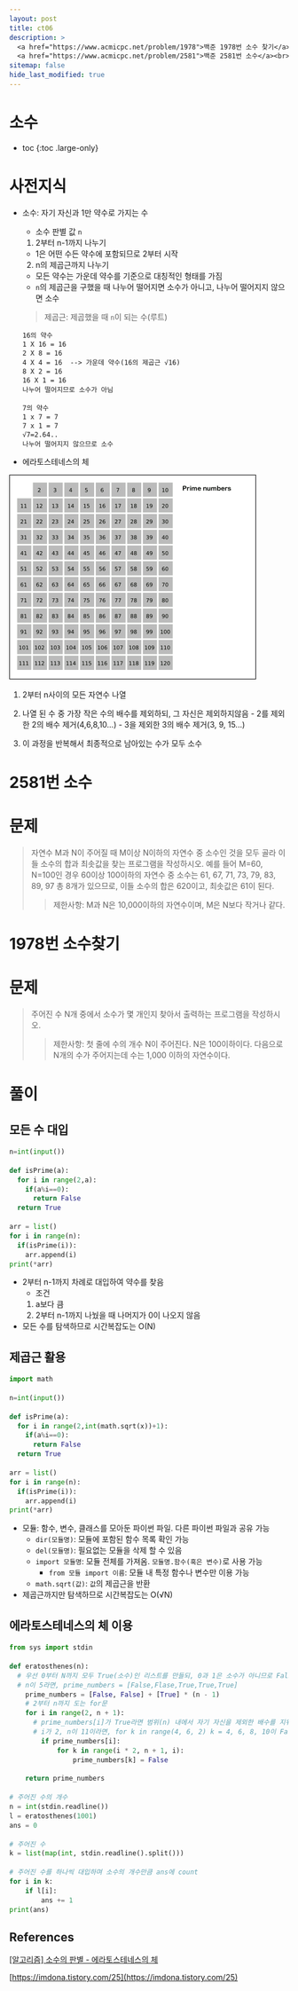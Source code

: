 ```yaml
---
layout: post
title: ct06
description: >
  <a href="https://www.acmicpc.net/problem/1978">백준 1978번 소수 찾기</a><br>
  <a href="https://www.acmicpc.net/problem/2581">백준 2581번 소수</a><br>
sitemap: false
hide_last_modified: true
---
```

# 소수

* toc
{:toc .large-only}

# 사전지식

- 소수: 자기 자신과 1만 약수로 가지는 수
  - 소수 판별 값 ```n```
  1. 2부터 n-1까지 나누기
    - 1은 어떤 수든 약수에 포함되므로 2부터 시작

  2. n의 제곱근까지 나누기
    - 모든 약수는 가운데 약수를 기준으로 대칭적인 형태를 가짐
    - ```n```의 제곱근을 구했을 때 나누어 떨어지면 소수가 아니고, 나누어 떨어지지 않으면 소수
  > 제곱근: 제곱했을 때 ```n```이 되는 수(루트)
  

  ```
  16의 약수
  1 X 16 = 16
  2 X 8 = 16
  4 X 4 = 16  --> 가운데 약수(16의 제곱근 √16)
  8 X 2 = 16
  16 X 1 = 16
  나누어 떨어지므로 소수가 아님

  7의 약수
  1 x 7 = 7
  7 x 1 = 7
  √7=2.64..
  나누어 떨어지지 않으므로 소수
  ```

- 에라토스테네스의 체

![](/assets/img/ct/Sieve_of_Eratosthenes_animation.gif)

  1. 2부터 n사이의 모든 자연수 나열

  2. 나열 된 수 중 가장 작은 수의 배수를 제외하되, 그 자신은 제외하지않음
    - 2를 제외한 2의 배수 제거(4,6,8,10...)
    - 3을 제외한 3의 배수 제거(3, 9, 15...)
  
  3. 이 과정을 반복해서 최종적으로 남아있는 수가 모두 소수

# 2581번 소수

# 문제

>자연수 M과 N이 주어질 때 M이상 N이하의 자연수 중 소수인 것을 모두 골라 이들 소수의 합과 최솟값을 찾는 프로그램을 작성하시오.
>예를 들어 M=60, N=100인 경우 60이상 100이하의 자연수 중 소수는 61, 67, 71, 73, 79, 83, 89, 97 총 8개가 있으므로, 이들 소수의 합은 620이고, 최솟값은 61이 된다.
>> 제한사항: M과 N은 10,000이하의 자연수이며, M은 N보다 작거나 같다.

# 1978번 소수찾기

# 문제

>주어진 수 N개 중에서 소수가 몇 개인지 찾아서 출력하는 프로그램을 작성하시오.
>> 제한사항: 첫 줄에 수의 개수 N이 주어진다. N은 100이하이다. 다음으로 N개의 수가 주어지는데 수는 1,000 이하의 자연수이다.

# 풀이

## 모든 수 대입

```python
n=int(input())

def isPrime(a):
  for i in range(2,a):
    if(a%i==0):
      return False
  return True

arr = list()
for i in range(n):
  if(isPrime(i)):
    arr.append(i)
print(*arr)
```

- 2부터 n-1까지 차례로 대입하여 약수를 찾음
  - 조건
  1. a보다 큼
  2. 2부터 n-1까지 나눴을 때 나머지가 0이 나오지 않음
- 모든 수를 탐색하므로 시간복잡도는 O(N)

## 제곱근 활용

```python
import math

n=int(input())

def isPrime(a):
  for i in range(2,int(math.sqrt(x))+1):
    if(a%i==0):
      return False
  return True

arr = list()
for i in range(n):
  if(isPrime(i)):
    arr.append(i)
print(*arr)
```

- 모듈: 함수, 변수, 클래스를 모아둔 파이썬 파일. 다른 파이썬 파일과 공유 가능
  - ```dir(모듈명)```: 모듈에 포함된 함수 목록 확인 가능
  - ```del(모듈명)```: 필요없는 모듈을 삭제 할 수 있음
  - ```import 모듈명```: 모듈 전체를 가져옴. ```모듈명.함수(혹은 변수)```로 사용 가능
    - ```from 모듈 import 이름```: 모듈 내 특정 함수나 변수만 이용 가능
  - ```math.sqrt(값)```: ```값```의 제곱근을 반환
- 제곱근까지만 탐색하므로 시간복잡도는 O(√N)

## 에라토스테네스의 체 이용

```python
from sys import stdin

def eratosthenes(n):
  # 우선 0부터 N까지 모두 True(소수)인 리스트를 만들되, 0과 1은 소수가 아니므로 False
  # n이 5라면, prime_numbers = [False,Flase,True,True,True]
    prime_numbers = [False, False] + [True] * (n - 1)
    # 2부터 n까지 도는 for문
    for i in range(2, n + 1):
      # prime_numbers[i]가 True라면 범위(n) 내에서 자기 자신을 제외한 배수를 지워나감
      # i가 2, n이 11이라면, for k in range(4, 6, 2) k = 4, 6, 8, 10이 False(소수가 아님)
        if prime_numbers[i]:
            for k in range(i * 2, n + 1, i):
                prime_numbers[k] = False

    return prime_numbers

# 주어진 수의 개수
n = int(stdin.readline())
l = eratosthenes(1001)
ans = 0

# 주어진 수
k = list(map(int, stdin.readline().split()))

# 주어진 수를 하나씩 대입하며 소수의 개수만큼 ans에 count
for i in k:
    if l[i]:
        ans += 1
print(ans)
```

## References
[[알고리즘] 소수의 판별 - 에라토스테네스의 체](https://velog.io/@changhee09/%EC%95%8C%EA%B3%A0%EB%A6%AC%EC%A6%98-%EC%86%8C%EC%88%98%EC%9D%98-%ED%8C%90%EB%B3%84-%EC%97%90%EB%9D%BC%ED%86%A0%EC%8A%A4%ED%85%8C%EB%84%A4%EC%8A%A4%EC%9D%98-%EC%B2%B4)

[https://imdona.tistory.com/25](https://imdona.tistory.com/25)